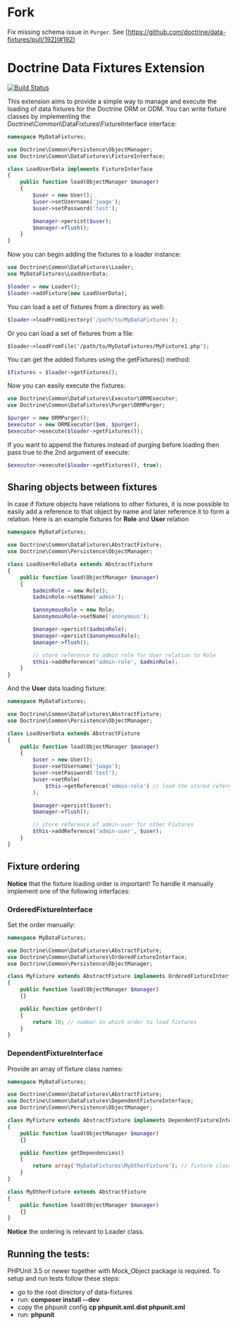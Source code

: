 # Fork

Fix missing schema issue in `Purger`.
See [https://github.com/doctrine/data-fixtures/pull/192](#192)

# Doctrine Data Fixtures Extension

[![Build Status](https://travis-ci.org/doctrine/data-fixtures.png)](https://travis-ci.org/doctrine/data-fixtures)

This extension aims to provide a simple way to manage and execute the loading of data fixtures
for the Doctrine ORM or ODM. You can write fixture classes by implementing the
Doctrine\Common\DataFixtures\FixtureInterface interface:

```php
namespace MyDataFixtures;

use Doctrine\Common\Persistence\ObjectManager;
use Doctrine\Common\DataFixtures\FixtureInterface;

class LoadUserData implements FixtureInterface
{
    public function load(ObjectManager $manager)
    {
        $user = new User();
        $user->setUsername('jwage');
        $user->setPassword('test');

        $manager->persist($user);
        $manager->flush();
    }
}
```

Now you can begin adding the fixtures to a loader instance:

```php
use Doctrine\Common\DataFixtures\Loader;
use MyDataFixtures\LoadUserData;

$loader = new Loader();
$loader->addFixture(new LoadUserData);
```

You can load a set of fixtures from a directory as well:

```php
$loader->loadFromDirectory('/path/to/MyDataFixtures');
```

Or you can load a set of fixtures from a file:

    $loader->loadFromFile('/path/to/MyDataFixtures/MyFixture1.php');

You can get the added fixtures using the getFixtures() method:

```php
$fixtures = $loader->getFixtures();
```

Now you can easily execute the fixtures:

```php
use Doctrine\Common\DataFixtures\Executor\ORMExecutor;
use Doctrine\Common\DataFixtures\Purger\ORMPurger;

$purger = new ORMPurger();
$executor = new ORMExecutor($em, $purger);
$executor->execute($loader->getFixtures());
```

If you want to append the fixtures instead of purging before loading then pass true
to the 2nd argument of execute:

```php
$executor->execute($loader->getFixtures(), true);
```

## Sharing objects between fixtures

In case if fixture objects have relations to other fixtures, it is now possible
to easily add a reference to that object by name and later reference it to form
a relation. Here is an example fixtures for **Role** and **User** relation

```php
namespace MyDataFixtures;

use Doctrine\Common\DataFixtures\AbstractFixture;
use Doctrine\Common\Persistence\ObjectManager;

class LoadUserRoleData extends AbstractFixture
{
    public function load(ObjectManager $manager)
    {
        $adminRole = new Role();
        $adminRole->setName('admin');

        $anonymousRole = new Role;
        $anonymousRole->setName('anonymous');

        $manager->persist($adminRole);
        $manager->persist($anonymousRole);
        $manager->flush();

        // store reference to admin role for User relation to Role
        $this->addReference('admin-role', $adminRole);
    }
}
```

And the **User** data loading fixture:

```php
namespace MyDataFixtures;

use Doctrine\Common\DataFixtures\AbstractFixture;
use Doctrine\Common\Persistence\ObjectManager;

class LoadUserData extends AbstractFixture
{
    public function load(ObjectManager $manager)
    {
        $user = new User();
        $user->setUsername('jwage');
        $user->setPassword('test');
        $user->setRole(
            $this->getReference('admin-role') // load the stored reference
        );

        $manager->persist($user);
        $manager->flush();

        // store reference of admin-user for other Fixtures
        $this->addReference('admin-user', $user);
    }
}
```

## Fixture ordering
**Notice** that the fixture loading order is important! To handle it manually
implement one of the following interfaces:

### OrderedFixtureInterface

Set the order manually:

```php
namespace MyDataFixtures;

use Doctrine\Common\DataFixtures\AbstractFixture;
use Doctrine\Common\DataFixtures\OrderedFixtureInterface;
use Doctrine\Common\Persistence\ObjectManager;

class MyFixture extends AbstractFixture implements OrderedFixtureInterface
{
    public function load(ObjectManager $manager)
    {}

    public function getOrder()
    {
        return 10; // number in which order to load fixtures
    }
}
```

### DependentFixtureInterface

Provide an array of fixture class names:

```php
namespace MyDataFixtures;

use Doctrine\Common\DataFixtures\AbstractFixture;
use Doctrine\Common\DataFixtures\DependentFixtureInterface;
use Doctrine\Common\Persistence\ObjectManager;

class MyFixture extends AbstractFixture implements DependentFixtureInterface
{
    public function load(ObjectManager $manager)
    {}

    public function getDependencies()
    {
        return array('MyDataFixtures\MyOtherFixture'); // fixture classes fixture is dependent on
    }
}

class MyOtherFixture extends AbstractFixture
{
    public function load(ObjectManager $manager)
    {}
}
```

**Notice** the ordering is relevant to Loader class.

## Running the tests:

PHPUnit 3.5 or newer together with Mock_Object package is required.
To setup and run tests follow these steps:

- go to the root directory of data-fixtures
- run: **composer install --dev**
- copy the phpunit config **cp phpunit.xml.dist phpunit.xml**
- run: **phpunit**
